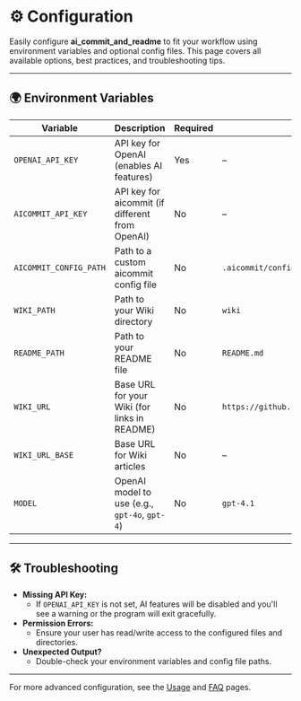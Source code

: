 # ⚙️ Configuration

Easily configure **ai_commit_and_readme** to fit your workflow using environment variables and optional config files. This page covers all available options, best practices, and troubleshooting tips.

---

## 🌍 Environment Variables

| Variable              | Description                                              | Required | Default                                      |
|-----------------------|----------------------------------------------------------|----------|----------------------------------------------|
| `OPENAI_API_KEY`      | API key for OpenAI (enables AI features)                | Yes      | –                                            |
| `AICOMMIT_API_KEY`    | API key for aicommit (if different from OpenAI)         | No       | –                                            |
| `AICOMMIT_CONFIG_PATH`| Path to a custom aicommit config file                   | No       | `.aicommit/config.toml`                      |
| `WIKI_PATH`           | Path to your Wiki directory                            | No       | `wiki`                                       |
| `README_PATH`         | Path to your README file                               | No       | `README.md`                                  |
| `WIKI_URL`            | Base URL for your Wiki (for links in README)           | No       | `https://github.com/auraz/ai_commit_and_readme/wiki/` |
| `WIKI_URL_BASE`       | Base URL for Wiki articles                             | No       | –                                            |
| `MODEL`               | OpenAI model to use (e.g., `gpt-4o`, `gpt-4`)          | No       | `gpt-4.1`                                     |

---

## 🛠️ Troubleshooting

- **Missing API Key:**
  - If `OPENAI_API_KEY` is not set, AI features will be disabled and you'll see a warning or the program will exit gracefully.
- **Permission Errors:**
  - Ensure your user has read/write access to the configured files and directories.
- **Unexpected Output?**
  - Double-check your environment variables and config file paths.

---

For more advanced configuration, see the [Usage](Usage) and [FAQ](FAQ) pages.

